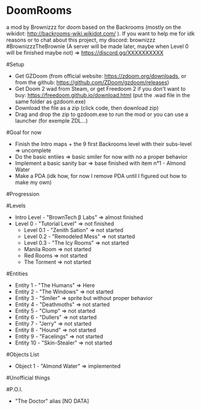 # DoomRooms
a mod by Brownizzz for doom based on the Backrooms (mostly on the wikidot: http://backrooms-wiki.wikidot.com/ ). If you want to help me for idk reasons or to chat about this project, my discord: brownizzz #BrownizzzTheBrownie (A server will be made later, maybe when Level 0 will be finished maybe not) => https://discord.gg/XXXXXXXXXX

#Setup
- Get GZDoom (from official website: https://zdoom.org/downloads, or from the github: https://github.com/ZDoom/gzdoom/releases)
- Get Doom 2 wad from Steam, or get Freedoom 2 if you don't want to buy: https://freedoom.github.io/download.html (put the .wad file in the same folder as gzdoom.exe)
- Download the file as a zip (click code, then download zip)
- Drag and drop the zip to gzdoom.exe to run the mod or you can use a launcher (for exemple ZDL...)

#Goal for now
- Finish the Intro maps + the 9 first Backrooms level with their subs-level => uncomplete
- Do the basic entiies => basic smiler for now with no a proper behavior
- Implement a basic sanity bar => base finished with item n°1 - Almond Water 
- Make a PDA (idk how, for now I remove PDA until I figured out how to make my own)

#Progression

#Levels
- Intro Level - "BrownTech β Labs" => almost finished
- Level 0 - "Tutorial Level" => not finished
    - Level 0.1 - "Zenith Sation" => not started
    - Level 0.2 - "Remodeled Mess" => not started
    - Level 0.3 - "The Icy Rooms" => not started
    - Manila Room => not started
    - Red Rooms => not started
    - The Torment => not started

#Entities
- Entity 1 - "The Humans" => Here
- Entity 2 - "The Windows" => not started
- Entity 3 - "Smiler" => sprite but without proper behavior
- Entity 4 - "Deathmoths" => not started
- Entity 5 - "Clump" => not started
- Entity 6 - "Dullers" => not started
- Entity 7 - "Jerry" => not started
- Entity 8 - "Hound" => not started
- Entity 9 - "Facelings" => not started
- Entity 10 - "Skin-Stealer" => not started


#Objects List
- Object 1 - "Almond Water" => implemented


#Unofficial things

#P.O.I.
- "The Doctor" alias [NO DATA]
